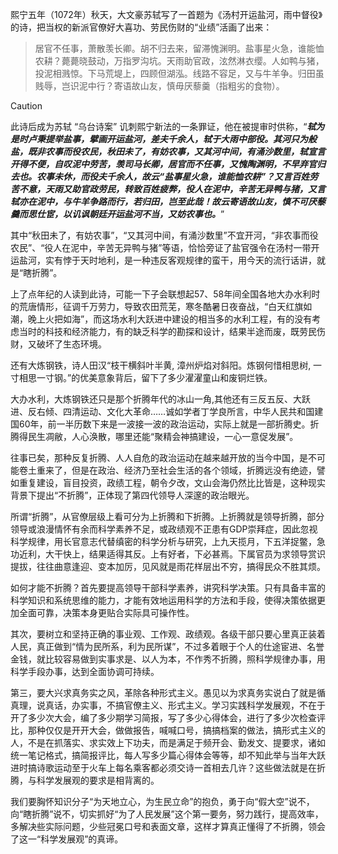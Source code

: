 熙宁五年（1072年）秋天，大文豪苏轼写了一首题为《汤村开运盐河，雨中督役》的诗，把当权的新派官僚好大喜功、劳民伤财的“业绩”活画了出来：

> 居官不任事，萧散羡长卿。胡不归去来，留滞愧渊明。盐事星火急，谁能恤农耕？薨薨晓鼓动，万指罗沟坑。天雨助官政，泫然淋衣缨。人如鸭与猪，投泥相溅惊。下马荒堤上，四顾但湖泓。线路不容足，又与牛羊争。归田虽贱辱，岂识泥中行？寄语故山友，慎毋厌藜羹（指粗劣的食物）。

> [!CAUTION]
>此诗后成为苏轼 “乌台诗案” 讥刺熙宁新法的一条罪证，他在被提审时供称，“***轼为是时卢秉提举盐事，擘画开运盐河，差夫千余人，轼于大雨中部役。其河只为般盐，既非农事而役农民，秋田未了，有妨农事，又其河中间，有涌沙数里，轼宣言开得不便，自叹泥中劳苦，羡司马长卿，居官而不任事，又愧陶渊明，不早弃官归去也。农事未休，而役夫千余人，故云“盐事星火急，谁能恤农耕”？又言百姓劳苦不意，天雨又助官政劳民，转致百姓疲弊，役人在泥中，辛苦无异鸭与猪，又言轼亦在泥中，与牛羊争路而行，若归田，岂至此哉！故云寄语故山友，慎不可厌藜羹而思仕宦，以讥讽朝廷开运盐河不当，又妨农事也。***”

其中“秋田未了，有妨农事”，“又其河中间，有涌沙数里”不宜开河，“非农事而役农民”、“役人在泥中，辛苦无异鸭与猪”等语，恰恰旁证了盐官强令在汤村一带开运盐河，实有悖于天时地利，是一种违反客观规律的蛮干，用今天的流行话讲，就是“瞎折腾”。

上了点年纪的人读到此诗，可能一下子会联想起57、58年间全国各地大办水利时的荒唐情形，征调千万劳力，导致农田荒芜，寒冬酷暑日夜奋战，“白天红旗如潮，晚上火把如海”，而这场水利大跃进中建设的相当多的水利工程，有的没有考虑当时的科技和经济能力，有的缺乏科学的勘探和设计，结果半途而废，既劳民伤财，又破坏了生态环境。

还有大炼钢铁，诗人田汉“枝干横斜叶半黄, 漳州炉焰对斜阳。炼钢何惜相思树, 一寸相思一寸钢。”的优美意象背后，留下了多少濯濯童山和废铜烂铁。

大办水利，大炼钢铁还只是那个折腾年代的冰山一角,其他还有三反五反、大跃进、反右倾、四清运动、文化大革命……诚如学者丁学良所言，中华人民共和国建国60年，前一半历数下来是一波接一波的政治运动，实际上就是一部折腾史。折腾得民生凋敝，人心涣散，哪里还能“聚精会神搞建设，一心一意促发展”。

往事已矣，那种反复折腾、人人自危的政治运动在越来越开放的当今中国，是不可能卷土重来了，但是在政治、经济乃至社会生活的各个领域，折腾远没有绝迹，譬如重复建设，盲目投资，政绩工程，朝令夕改，文山会海仍然比比皆是，这种现实背景下提出“不折腾”，正体现了第四代领导人深邃的政治眼光。

所谓“折腾”，从官僚层级上看可分为上折腾和下折腾。上折腾就是领导折腾，部分领导或浪漫情怀有余而科学素养不足，或政绩观不正患有GDP崇拜症，因此忽视科学规律，用长官意志代替缜密的科学分析与研究，上九天揽月，下五洋捉鳖，急功近利，大干快上，结果适得其反。上有好者，下必甚焉。下属官员为求领导赏识提拔，往往曲意逢迎、变本加厉，见风就是雨花样层出不穷，搞得民众不胜其烦。

如何才能不折腾？首先要提高领导干部科学素养，讲究科学决策。只有具备丰富的科学知识和系统思维的能力，才能有效地运用科学的方法和手段，使得决策依据更加全面可靠，决策本身更贴合实际具可操作性。

其次，要树立和坚持正确的事业观、工作观、政绩观。各级干部只要心里真正装着人民，真正做到“情为民所系，利为民所谋”，不过多着眼于个人的仕途宦进、名誉金钱，就比较容易做到实事求是、以人为本，不作秀不折腾，照科学规律办事，用科学手段办事，达到全面协调可持续。

第三，要大兴求真务实之风，革除各种形式主义。愚见以为求真务实说白了就是循真理，说真话，办实事，不搞官僚主义、形式主义。学习实践科学发展观，不在于开了多少次大会，编了多少期学习简报，写了多少心得体会，进行了多少次检查评比，那种仅仅是开开大会，做做报告，喊喊口号，搞搞档案的做法，搞形式主义的人，不是在抓落实、求实效上下功夫，而是满足于频开会、勤发文、提要求，诸如统一笔记格式，搞简报评比，每人写多少篇心得体会等等，却不知此举与当年大跃进时搞诗歌运动至于火车上每名乘客都必须交诗一首相去几许？这些做法就是在折腾，与科学发展观的要求是相背离的。

我们要胸怀知识分子“为天地立心，为生民立命”的抱负，勇于向“假大空”说不，向“瞎折腾”说不，切实抓好“为了人民发展”这个第一要务，努力践行，提高效率，多解决些实际问题，少些冠冕口号和表面文章，这样才算真正懂得了不折腾，领会了这一“科学发展观”的真谛。